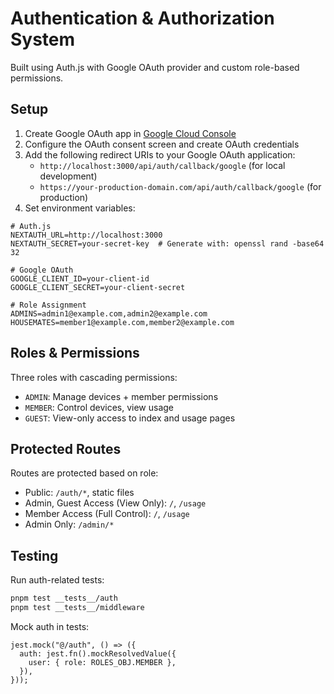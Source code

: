 # Authentication & Authorization System

Built using Auth.js with Google OAuth provider and custom role-based permissions.

## Setup

1. Create Google OAuth app in [Google Cloud Console](https://console.cloud.google.com/)
2. Configure the OAuth consent screen and create OAuth credentials
3. Add the following redirect URIs to your Google OAuth application:
   - `http://localhost:3000/api/auth/callback/google` (for local development)
   - `https://your-production-domain.com/api/auth/callback/google` (for production)
4. Set environment variables:

```env
# Auth.js
NEXTAUTH_URL=http://localhost:3000
NEXTAUTH_SECRET=your-secret-key  # Generate with: openssl rand -base64 32

# Google OAuth
GOOGLE_CLIENT_ID=your-client-id
GOOGLE_CLIENT_SECRET=your-client-secret

# Role Assignment
ADMINS=admin1@example.com,admin2@example.com
HOUSEMATES=member1@example.com,member2@example.com
```

## Roles & Permissions

Three roles with cascading permissions:

- `ADMIN`: Manage devices + member permissions
- `MEMBER`: Control devices, view usage
- `GUEST`: View-only access to index and usage pages

## Protected Routes

Routes are protected based on role:

- Public: `/auth/*`, static files
- Admin, Guest Access (View Only): `/`, `/usage`
- Member Access (Full Control): `/`, `/usage`
- Admin Only: `/admin/*`

## Testing

Run auth-related tests:

```bash
pnpm test __tests__/auth
pnpm test __tests__/middleware
```

Mock auth in tests:

```tsx
jest.mock("@/auth", () => ({
  auth: jest.fn().mockResolvedValue({
    user: { role: ROLES_OBJ.MEMBER },
  }),
}));
```
